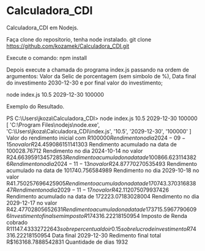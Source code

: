 # Calculadora_CDI
Calculadora_CDI em Nodejs.

Faça clone do repositorio, tenha node instalado.
git clone https://github.com/kozamek/Calculadora_CDI.git

Execute o comando:
npm install

Depois execute a chamada do programa index.js passando na ordem de argumentos: Valor da Selic de porcentagem (sem simbolo de %), Data final do investimento 2030-12-30 e por final valor do investimento;

node index.js 10.5 2029-12-30 100000

Exemplo do Resultado.

PS C:\Users\jkoza\Calculadora_CDI> node index.js 10.5 2029-12-30 100000
[
  'C:\\Program Files\\nodejs\\node.exe',
  'C:\\Users\\jkoza\\Calculadora_CDI\\index.js',
  '10.5',
  '2029-12-30',
  '100000'
]
Valor do rendimento inicial com R$100000
Rendimento no dia 2024-09-15 no valor R$24.459086151141303 Rendimento acumulado na data de 100028.76712
Rendimento no dia 2024-10-14 no valor R$24.663959134572853 Rendimento acumulado na data de 100866.6231143826
Rendimento no dia 2024-11-13 no valor R$24.87770270535493 Rendimento acumulado na data de 101740.756584989
Rendimento no dia 2029-10-18 no valor R$41.750257696425905 Rendimento acumulado na data de 170743.37031683847
Rendimento no dia 2029-11-17 no valor R$42.112075079937426 Rendimento acumulado na data de 172223.07183028004
Rendimento no dia 2029-12-17 no valor R$42.47702805652631 Rendimento acumulado na data de 173715.59677906096
Investimento final sem imposto R$174316.22218150954
Imposto de Renda cobrado R$11147.43332722643  sobre percentual do ir 0.15 sobre lucro de investimento R$74316.22218150954
Data final 2029-12-30
Redimento final total R$163168.7888542831
Quantidade de dias 1932



